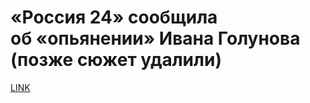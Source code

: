 # «Россия 24» сообщила об «опьянении» Ивана Голунова (позже сюжет удалили) 



[LINK](https://varlamov.ru/3470644.html)